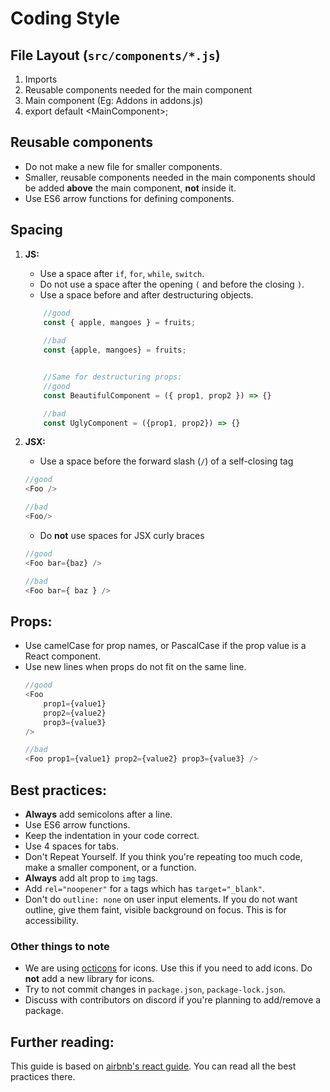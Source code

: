 # Coding Style

## File Layout (`src/components/*.js`)

1. Imports
2. Reusable components needed for the main component
3. Main component (Eg: Addons in addons.js)
4. export default \<MainComponent\>;

## Reusable components

* Do not make a new file for smaller components.
* Smaller, reusable components needed in the main components should be added **above** the main component, **not** inside it.
* Use ES6 arrow functions for defining components.

## Spacing

1. **JS:**
    * Use a space after `if`, `for`, `while`, `switch`.
    * Do not use a space after the opening `(` and before the closing `)`.
    * Use a space before and after destructuring objects.
    ```js
        //good
        const { apple, mangoes } = fruits;
        
        //bad
        const {apple, mangoes} = fruits;


        //Same for destructuring props:
        //good
        const BeautifulComponent = ({ prop1, prop2 }) => {}

        //bad
        const UglyComponent = ({prop1, prop2}) => {}
    ```

2. **JSX:**
    * Use a space before the forward slash (`/`) of a self-closing tag
    ```js
    //good
    <Foo />

    //bad 
    <Foo/>
    ```
    * Do **not** use spaces for JSX curly braces
    ```js
    //good
    <Foo bar={baz} />

    //bad
    <Foo bar={ baz } />
    ```

## **Props:**

* Use camelCase for prop names, or PascalCase if the prop value is a React component.
* Use new lines when props do not fit on the same line.
    ```js
    //good
    <Foo 
        prop1={value1}
        prop2={value2}
        prop3={value3}
    />

    //bad
    <Foo prop1={value1} prop2={value2} prop3={value3} />
    ```

## **Best practices:**

* **Always** add semicolons after a line.
* Use ES6 arrow functions.
* Keep the indentation in your code correct.
* Use 4 spaces for tabs.
* Don't Repeat Yourself. If you think you're repeating too much code, make a smaller component, or a function.
* **Always** add alt prop to `img` tags.
* Add `rel="noopener"` for `a` tags which has `target="_blank"`.
* Don't do `outline: none` on user input elements. If you do not want outline, give them faint, visible background on focus. This is for accessibility.

### Other things to note

* We are using [octicons](https://primer.style/octicons/) for icons. Use this if you need to add icons. Do **not** add a new library for icons.
* Try to not commit changes in `package.json`, `package-lock.json`. 
* Discuss with contributors on discord if you're planning to add/remove a package.

## Further reading:

This guide is based on [airbnb's react guide](https://github.com/airbnb/javascript/tree/master/react). You can read all the best practices there.